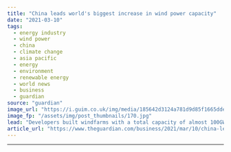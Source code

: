 ```yaml
---
title: "China leads world's biggest increase in wind power capacity"
date: "2021-03-10"
tags: 
  - energy industry
  - wind power
  - china
  - climate change
  - asia pacific
  - energy
  - environment
  - renewable energy
  - world news
  - business
  - guardian
source: "guardian"
image_url: "https://i.guim.co.uk/img/media/185642d3124a781d9d85f1665ddeb45c3308655c/0_86_6720_4032/master/6720.jpg?width=460&quality=85&auto=format&fit=max&s=bff038fe5caf9d7a3a20346e473b3986"
image_fp: "/assets/img/post_thumbnails/170.jpg"
lead: "Developers built windfarms with a total capacity of almost 100GW in 2020, a rise of nearly 60% on previous yearChina built more new windfarm capacity in 2020 than the whole world combined in the year before, leading to an annual record for windfarm i..."
article_url: "https://www.theguardian.com/business/2021/mar/10/china-leads-world-increase-wind-power-capacity-windfarms"
---
```


---
